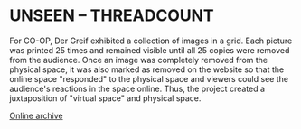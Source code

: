 # UNSEEN – THREADCOUNT

For CO-OP, Der Greif exhibited a collection of images in a grid. Each picture was printed 25 times and remained visible until all 25 copies were removed from the audience. Once an image was completely removed from the physical space, it was also marked as removed on the website so that the online space "responded" to the physical space and viewers could see the audience's reactions in the space online. Thus, the project created a juxtaposition of "virtual space" and physical space.

[Online archive](http://threadcount.dergreif-online.de)
